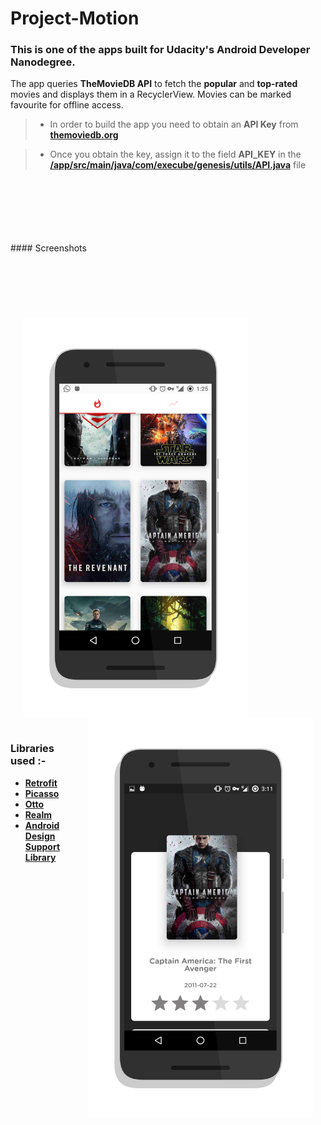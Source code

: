


# Project-Motion

###   This is one of the apps built for Udacity's **Android Developer Nanodegree.**


The app queries **TheMovieDB API** to fetch the **popular** and **top-rated** movies and displays them in a RecyclerView. Movies can be marked favourite for offline access.


> - In order to build the app you need to obtain an **API Key** from   
   [**themoviedb.org**](http://themoviedb.org/)

> - Once you obtain the key, assign it to the field **API_KEY** in the 
   [**/app/src/main/java/com/execube/genesis/utils/API.java**](https://github.com/Hackertronix/Project-Motion/blob/master/app%2Fsrc%2Fmain%2Fjava%2Fcom%2Fexecube%2Fgenesis%2Futils%2FAPI.java)
   file

<br />
<br />
<br />
<br />
<br />
<br />
#### Screenshots
<br />
<br />
<br />
<br />
<br />
<br />
<br />

<img src="https://github.com/Hackertronix/Project-Motion/blob/master/art%2FScreenshot-1.png" width="360" height="640" align="left" hspace="20" >
<img src="https://github.com/Hackertronix/Project-Motion/blob/master/art%2FScreenshot-2.png" width="360" height="640" align="right" hspace="20" >




<br />
<br />
<br />
<br />
<br />
<br />
<br />
<br />
<br />
<br />
<br />
<br />
<br />
<br />
<br />
<br />
<br />
<br />
<br />
<br />
<br />
<br />
<br />
<br />
<br />
<br />
<br />
<br />
<br />
<br />
<br />
<br />
<br />
<br />
<br />
<br />
<br />
<br />

### Libraries used :-

 - [**Retrofit**](http://square.github.io/retrofit/)
 - [**Picasso**](http://square.github.io/picasso/)
 - [**Otto**](http://square.github.io/otto/)
 - [**Realm**](http://realm.io)
 - [**Android Design Support Library**](http://android-developers.blogspot.in/2015/05/android-design-support-library.html)
























































































